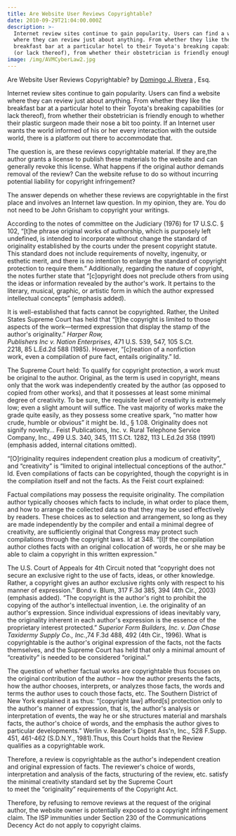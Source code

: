 ```yaml
---
title: Are Website User Reviews Copyrightable?
date: 2010-09-29T21:04:00.000Z
description: >-
  Internet review sites continue to gain popularity. Users can find a website
  where they can review just about anything. From whether they like the
  breakfast bar at a particular hotel to their Toyota's breaking capabilities
  (or lack thereof), from whether their obstetrician is friendly enough
image: /img/AVMCyberLaw2.jpg
---
```

Are Website User Reviews Copyrightable? by <a target="_blank" href="http://www.cyberinternetlawyer.com" rel="nofollow" >Domingo J. Rivera</a> , Esq.</p> 

Internet review sites continue to gain popularity. Users can find a website where they can review just about anything. From whether they like the breakfast bar at a particular hotel to their Toyota's breaking capabilities (or lack thereof), from whether their obstetrician is friendly enough to whether their plastic surgeon made their nose a bit too pointy. If an Internet user wants the world informed of his or her every interaction with the outside world, there is a platform out there to accommodate that. 

The question is, are these reviews copyrightable material. If they are,the author grants a license to publish these materials to the website and can generally revoke this license. What happens if the original author demands removal of the review? Can the website refuse to do so without incurring potential liability for copyright infringement?

The answer depends on whether these reviews are copyrightable in the first place and involves an Internet law question. In my opinion, they are. You do not need to be John Grisham to copyright your writings.  

According to the notes of committee on the Judiciary (1976) for 17 U.S.C. § 102, “\[t]he phrase original works of authorship, which is purposely left undefined, is intended to incorporate without change the standard of originality established by the courts under the present copyright statute. This standard does not include requirements of novelty, ingenuity, or esthetic merit, and there is no intention to enlarge the standard of copyright protection to require them.” Additionally, regarding the nature of copyright, the notes further state that “\[c]opyright does not preclude others from using the ideas or information revealed by the author's work. It pertains to the literary, musical, graphic, or artistic form in which the author expressed intellectual concepts” (emphasis added).

It is well-established that facts cannot be copyrighted. Rather, the United States Supreme Court has held that “\[t]he copyright is limited to those aspects of the work—termed expression that display the stamp of the author's originality.” <em>Harper Row,<br /> Publishers Inc v. Nation Enterprises</em>, 471 U.S. 539, 547, 105 S.Ct.<br /> 2218, 85 L.Ed.2d 588 (1985). However, “\[c]reation of a nonfiction<br /> work, even a compilation of pure fact, entails originality.” Id.</span>
  </p>
  
The Supreme Court held: To qualify for copyright protection, a work must be original to the author. Original, as the term is used in copyright, means only that the work was independently created by the author (as opposed to copied from other works), and that it possesses at least some minimal degree of creativity. To be sure, the requisite level of creativity is extremely low; even a slight amount will suffice. The vast majority of works make the grade quite easily, as they possess some creative spark, &#8220;no matter how crude, humble or obvious&#8221; it might be. Id., § 1.08. Originality does not signify novelty&#8230;</span> Feist Publications, Inc. v. Rural Telephone Service Company, Inc., 499 U.S. 340, 345, 111 S.Ct. 1282, 113 L.Ed.2d 358 (1991) (emphasis added, internal citations omitted). 

“\[O]riginality requires independent creation plus a modicum of creativity”, and “creativity” is “limited to original intellectual conceptions of the author.”  Id. Even compilations of facts can be copyrighted, though the copyright is in the compilation itself and not the facts. As the Feist court explained:

Factual compilations may possess the requisite originality. The compilation author typically chooses which facts to include, in what order to place them, and how to arrange the collected data so that they may be used effectively by readers. These choices as to selection and arrangement, so long as they are made independently by the compiler and entail a minimal degree of creativity, are sufficiently original that Congress may protect such compilations through the copyright laws. Id at 348. “\[I]f the compilation author clothes facts with an original collocation of words, he or she may be able to claim a copyright in this written expression.” 

The U.S. Court of Appeals for 4th Circuit noted that “copyright does not secure an exclusive right to the use of facts, ideas, or other knowledge. Rather, a copyright gives an author exclusive rights only with respect to his manner of expression.” Bond v. Blum, 317 F.3d 385, 394 (4th Cir., 2003) (emphasis added). “The copyright is the author's right to prohibit the copying of the author's intellectual invention, i.e. the originality of an author's expression. Since individual expressions of ideas inevitably vary, the originality inherent in each author's expression is the essence of the proprietary interest protected.” <em>Superior Form Builders, Inc. v. Dan Chase Taxidermy Supply Co., Inc.</em>,74 F.3d 488, 492 (4th Cir., 1996). What is copyrightable is the author's original expression of the facts, not the facts themselves, and the Supreme Court has held that only a minimal amount of “creativity” is needed to be considered “original.” 
    

The question of whether factual works are copyrightable thus focuses on the original contribution of the author – how the author presents the facts, how the author chooses, interprets, or analyzes those facts, the words and terms the author uses to couch those facts, etc. The Southern District of New York explained it as thus: “\[copyright law] afford\[s] protection only to the author's manner of expression, that is, the author's analysis or interpretation of events, the way he or she structures material and marshals facts, the author's choice of words, and the emphasis the author gives to particular developments.” Werlin v. Reader's Digest Ass'n, Inc.</em>, 528 F.Supp. 451, 461-462 (S.D.N.Y., 1981).Thus, this Court holds that the Review qualifies as a copyrightable work. 

Therefore, a review is copyrightable as the author's independent creation and original expression of facts. The reviewer's choice of words, interpretation and analysis of the facts, structuring of the review, etc. satisfy the minimal creativity standard set by the Supreme Court<br /> to meet the “originality” requirements of the Copyright Act. 

Therefore, by refusing to remove reviews at the request of the original author, the website owner is potentially exposed to a copyright infringement claim. The ISP immunities under Section 230 of the Communications Decency Act do not apply to copyright claims.

